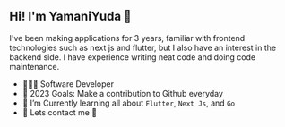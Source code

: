 ## Hi! I'm YamaniYuda 👋

I've been making applications for 3 years, familiar with frontend technologies such as next js and flutter, but I also have an interest in the backend side. I have experience writing neat code and doing code maintenance.

* 👨🏻‍💻 Software Developer
* 🎯 2023 Goals: Make a contribution to Github everyday
* 🌱 I’m Currently learning all about `Flutter`, `Next Js`, and `Go`
* 💬 Lets contact me 🤭

[email]: yamani:yamaniyuda@gmail.com
[linkedin]: https://www.linkedin.com/in/yamani-yuda-989300219/
